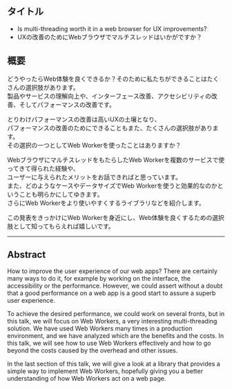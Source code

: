 ## タイトル  
- Is multi-threading worth it in a web browser for UX improvements?
- UXの改善のためにWebブラウザでマルチスレッドはいかがですか？  


## 概要  

どうやったらWeb体験を良くできるか？そのために私たちができることはたくさんの選択肢があります。  
製品やサービスの理解向上や、インターフェース改善、アクセシビリティの改善、そしてパフォーマンスの改善です。  

とりわけパフォーマンスの改善は高いUXの土壌となり、  
パフォーマンスの改善のためにできることもまた、たくさんの選択肢があります。  
その選択の一つとしてWeb Workerを使ったことはありますか？  

WebブラウザにマルチスレッドをもたらしたWeb Workerを複数のサービスで使ってきて得られた経験や、  
ユーザーに与えられたメリットをお話できればと思っています。  
また、どのようなケースやデータサイズでWeb Workerを使うと効果的なのかということも明らかにしてゆきます。  
さらにWeb Workerをより使いやすくするライブラリなどを紹介します。  

この発表をきっかけにWeb Workerを身近にし、Web体験を良くするための選択肢として知ってもらえれば嬉しいです。  

---

## Abstract 

How to improve the user experience of our web apps? There are certainly many ways to do it, for example by working on the interface, the accessibility or the performance.
However, we could assert without a doubt that a good performance on a web app is a good start to assure a superb user experience. 

To achieve the desired performance, we could work on several fronts, but in this talk, we will focus on Web Workers, a very interesting multi-threading solution.
We have used Web Workers many times in a production environment, and we have analyzed which are the benefits and the costs. 
In this talk, we will see how to use Web Workers effectively and how to go beyond the costs caused by the overhead and other issues.

In the last section of this talk, we will give a look at a library that provides a simple way to implement Web Workers, hopefully giving you a better understanding of how Web Workers act on a web page.



